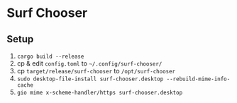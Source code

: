 # Surf Chooser
## Setup

1. `cargo build --release`
1. cp & edit `config.toml` to `~/.config/surf-chooser/`
1. cp `target/release/surf-chooser` to `/opt/surf-chooser`
1. `sudo desktop-file-install surf-chooser.desktop --rebuild-mime-info-cache`
1. `gio mime x-scheme-handler/https surf-chooser.desktop`
